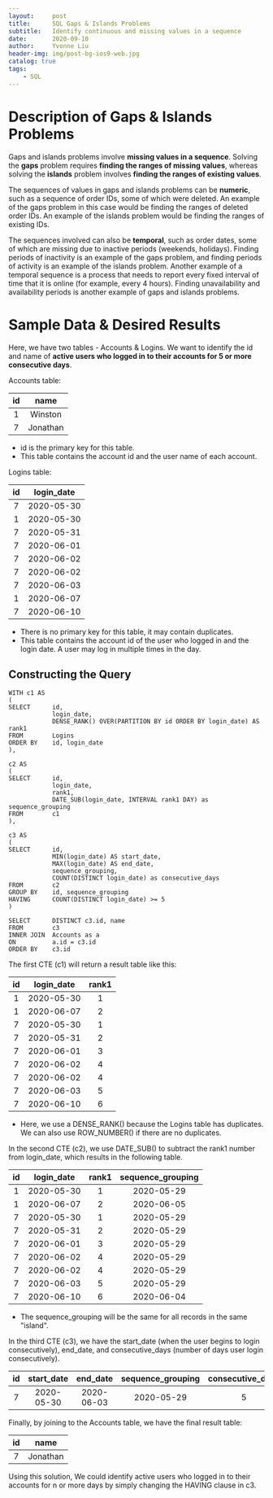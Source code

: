 ```yaml
---
layout:     post
title:      SQL Gaps & Islands Problems
subtitle:   Identify continuous and missing values in a sequence
date:       2020-09-10
author:     Yvonne Liu
header-img: img/post-bg-ios9-web.jpg
catalog: true
tags:
    - SQL
---
```


# Description of Gaps & Islands Problems

Gaps and islands problems involve **missing values in a sequence**. Solving the **gaps** problem requires **finding the ranges of missing values**, whereas solving the **islands** problem involves **finding the ranges of existing values**.

The sequences of values in gaps and islands problems can be **numeric**, such as a sequence of order IDs, some of which were deleted. An example of the gaps problem in this case would be finding the ranges of deleted order IDs. An example of the islands problem would be finding the ranges of existing IDs.

The sequences involved can also be **temporal**, such as order dates, some of which are missing due to inactive periods (weekends, holidays). Finding periods of inactivity is an example of the gaps problem, and finding periods of activity is an example of the islands problem. Another example of a temporal sequence is a process that needs to report every fixed interval of time that it is online (for example, every 4 hours). Finding unavailability and availability periods is another example of gaps and islands problems.


# Sample Data & Desired Results

Here, we have two tables - Accounts & Logins. We want to identify the id and name of **active users who logged in to their accounts for 5 or more consecutive days**.

Accounts table:

| id | name     |
|:--:|:--------:|
| 1  | Winston  |
| 7  | Jonathan |

* id is the primary key for this table.
* This table contains the account id and the user name of each account.


Logins table:

| id | login_date |
|:--:|:----------:|
| 7  | 2020-05-30 |
| 1  | 2020-05-30 |
| 7  | 2020-05-31 |
| 7  | 2020-06-01 |
| 7  | 2020-06-02 |
| 7  | 2020-06-02 |
| 7  | 2020-06-03 |
| 1  | 2020-06-07 |
| 7  | 2020-06-10 |

* There is no primary key for this table, it may contain duplicates.
* This table contains the account id of the user who logged in and the login date. A user may log in multiple times in the day.

## Constructing the Query

```
WITH c1 AS 
(
SELECT      id, 
            login_date, 
            DENSE_RANK() OVER(PARTITION BY id ORDER BY login_date) AS rank1
FROM        Logins
ORDER BY    id, login_date
),

c2 AS 
(
SELECT      id, 
            login_date, 
            rank1, 
            DATE_SUB(login_date, INTERVAL rank1 DAY) as sequence_grouping
FROM        c1
),

c3 AS 
(
SELECT      id, 
            MIN(login_date) AS start_date, 
            MAX(login_date) AS end_date, 
            sequence_grouping, 
            COUNT(DISTINCT login_date) as consecutive_days
FROM        c2
GROUP BY    id, sequence_grouping
HAVING      COUNT(DISTINCT login_date) >= 5
)

SELECT      DISTINCT c3.id, name
FROM        c3
INNER JOIN  Accounts as a
ON          a.id = c3.id
ORDER BY    c3.id

```

The first CTE (c1) will return a result table like this:

| id | login_date | rank1 |
|:--:|:----------:|:-----:|
| 1  | 2020-05-30 | 1     |
| 1  | 2020-06-07 | 2     |
| 7  | 2020-05-30 | 1     |
| 7  | 2020-05-31 | 2     |
| 7  | 2020-06-01 | 3     |
| 7  | 2020-06-02 | 4     |
| 7  | 2020-06-02 | 4     |
| 7  | 2020-06-03 | 5     |
| 7  | 2020-06-10 | 6     |

* Here, we use a DENSE_RANK() because the Logins table has duplicates. We can also use ROW_NUMBER() if there are no duplicates.

In the second CTE (c2), we use DATE_SUB() to subtract the rank1 number from login_date, which results in the following table.

| id | login_date | rank1 | sequence_grouping|
|:--:|:----------:|:-----:|:----------------:|
| 1  | 2020-05-30 | 1     | 2020-05-29       |
| 1  | 2020-06-07 | 2     | 2020-06-05       |
| 7  | 2020-05-30 | 1     | 2020-05-29       |
| 7  | 2020-05-31 | 2     | 2020-05-29       |
| 7  | 2020-06-01 | 3     | 2020-05-29       |
| 7  | 2020-06-02 | 4     | 2020-05-29       |
| 7  | 2020-06-02 | 4     | 2020-05-29       |
| 7  | 2020-06-03 | 5     | 2020-05-29       |
| 7  | 2020-06-10 | 6     | 2020-06-04       |

* The sequence_grouping will be the same for all records in the same "island".

In the third CTE (c3), we have the start_date (when the user begins to login consecutively), end_date, and consecutive_days (number of days user login consecutively). 

| id | start_date   | end_date     | sequence_grouping | consecutive_days |
|:--:|:------------:|:------------:|:-----------------:|:----------------:|
| 7  | 2020-05-30   | 2020-06-03   |   2020-05-29      | 5                |

Finally, by joining to the Accounts table, we have the final result table:

| id | name       |
|:--:|:----------:|
| 7  | Jonathan   |

Using this solution, We could identify active users who logged in to their accounts for n or more days by simply changing the HAVING clause in c3. 

